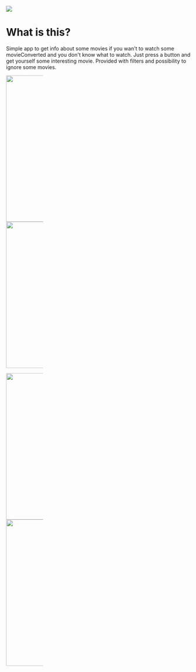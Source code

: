 <a href="url"><img src="http://forthebadge.com/images/badges/built-for-android.svg"></a>
# What is this?

Simple app to get info about some movies if you wan't to watch some movieConverted and you don't know what to watch. Just press a button and get yourself some interesting movie. Provided with filters and possibility to ignore some movies.

<div style="max-width: 20%;max-height: 20%;display: inline-block; align: center;">
<a href="url"><img src="https://raw.githubusercontent.com/schvabodka-man/Screenshots/master/projects/moviesroller/button.png" height="400" width="200"  align="left"></a>

<a href="url"><img src="https://raw.githubusercontent.com/schvabodka-man/Screenshots/master/projects/moviesroller/movieConverted.png"  height="400" width="200" align="center"></a>

<a href="url"><img src="https://raw.githubusercontent.com/schvabodka-man/Screenshots/master/projects/moviesroller/ignored.png" height="400" width="200" align="left"></a>

<a href="url"><img src="https://raw.githubusercontent.com/schvabodka-man/Screenshots/master/projects/moviesroller/settings.png" height="400" width="200" ></a>
</div>

